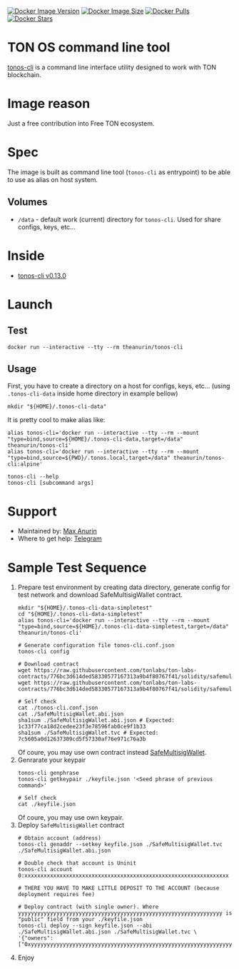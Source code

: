 [![Docker Image Version](https://img.shields.io/docker/v/theanurin/tonos-cli?sort=date&label=Version)](https://hub.docker.com/r/theanurin/tonos-cli/tags)
[![Docker Image Size](https://img.shields.io/docker/image-size/theanurin/tonos-cli?label=Image%20Size)](https://hub.docker.com/r/theanurin/tonos-cli/tags)
[![Docker Pulls](https://img.shields.io/docker/pulls/theanurin/tonos-cli?label=Pulls)](https://hub.docker.com/r/theanurin/tonos-cli)
[![Docker Stars](https://img.shields.io/docker/stars/theanurin/tonos-cli?label=Docker%20Stars)](https://hub.docker.com/r/theanurin/tonos-cli)


# TON OS command line tool

[tonos-cli](https://github.com/tonlabs/tonos-cli) is a command line interface utility designed to work with TON blockchain.

# Image reason

Just a free contribution into Free TON ecosystem.

# Spec

The image is built as command line tool (`tonos-cli` as entrypoint) to be able to use as alias on host system.

## Volumes

* `/data` - default work (current) directory for `tonos-cli`. Used for share configs, keys, etc...

# Inside

* [tonos-cli v0.13.0](https://github.com/tonlabs/tonos-cli/releases/tag/v0.13.0)

# Launch

## Test

```shell
docker run --interactive --tty --rm theanurin/tonos-cli
```

## Usage

First, you have to create a directory on a host for configs, keys, etc... (using `.tonos-cli-data` inside home directory in example bellow)

```shell
mkdir "${HOME}/.tonos-cli-data"
```

It is pretty cool to make alias like:

```shell
alias tonos-cli='docker run --interactive --tty --rm --mount "type=bind,source=${HOME}/.tonos-cli-data,target=/data" theanurin/tonos-cli'
alias tonos-cli='docker run --interactive --tty --rm --mount "type=bind,source=${PWD}/.tonos.local,target=/data" theanurin/tonos-cli:alpine'

tonos-cli --help
tonos-cli [subcommand args]
```

# Support

* Maintained by: [Max Anurin](https://anurin.name/)
* Where to get help: [Telegram](https://t.me/theanurin)

# Sample Test Sequence

1. Prepare test environment by creating data directory, generate config for test network and download SafeMultisigWallet contract.
    ```shell
    mkdir "${HOME}/.tonos-cli-data-simpletest"
    cd "${HOME}/.tonos-cli-data-simpletest"
    alias tonos-cli='docker run --interactive --tty --rm --mount "type=bind,source=${HOME}/.tonos-cli-data-simpletest,target=/data" theanurin/tonos-cli'

    # Generate configuration file tonos-cli.conf.json
    tonos-cli config

    # Download contract
    wget https://raw.githubusercontent.com/tonlabs/ton-labs-contracts/776bc3d614ded58330577167313a9b4f80767f41/solidity/safemultisig/SafeMultisigWallet.abi.json
    wget https://raw.githubusercontent.com/tonlabs/ton-labs-contracts/776bc3d614ded58330577167313a9b4f80767f41/solidity/safemultisig/SafeMultisigWallet.tvc

    # Self check
    cat ./tonos-cli.conf.json
    cat ./SafeMultisigWallet.abi.json
    sha1sum ./SafeMultisigWallet.abi.json # Expected: 1c33f77ca18d2cedee23f3e78596fab0ce9f1b33
    sha1sum ./SafeMultisigWallet.tvc # Expected: 7c5605a0d12637309cd5f57330af76e971c76a3b
    ```
    Of coure, you may use own contract instead [SafeMultisigWallet](https://github.com/tonlabs/ton-labs-contracts/tree/776bc3d614ded58330577167313a9b4f80767f41/solidity/safemultisig).
2. Genrarate your keypair
    ```shell
    tonos-cli genphrase
    tonos-cli getkeypair ./keyfile.json '<Seed phrase of previous command>'

    # Self check
    cat ./keyfile.json
    ```
    Of coure, you may use own keypair.
3. Deploy `SafeMultisigWallet` contract
    ```shell
    # Obtain account (address)
    tonos-cli genaddr --setkey keyfile.json ./SafeMultisigWallet.tvc ./SafeMultisigWallet.abi.json

    # Double check that account is Uninit
    tonos-cli account 0:xxxxxxxxxxxxxxxxxxxxxxxxxxxxxxxxxxxxxxxxxxxxxxxxxxxxxxxxxxxxxxxx

    # THERE YOU HAVE TO MAKE LITTLE DEPOSIT TO THE ACCOUNT (because deployment requires fee)

    # Deploy contract (with single owner). Where yyyyyyyyyyyyyyyyyyyyyyyyyyyyyyyyyyyyyyyyyyyyyyyyyyyyyyyyyyyyyyyy is "public" field from your ./keyfile.json
    tonos-cli deploy --sign keyfile.json --abi ./SafeMultisigWallet.abi.json ./SafeMultisigWallet.tvc \
    '{"owners":["0xyyyyyyyyyyyyyyyyyyyyyyyyyyyyyyyyyyyyyyyyyyyyyyyyyyyyyyyyyyyyyyyy"],"reqConfirms":1}'
    ```
4. Enjoy
